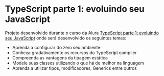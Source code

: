 # TypeScript parte 1: evoluindo seu JavaScript

Projeto desenvolvido durante o curso da Alura [TypeScript parte 1: evoluindo seu JavaScript](https://cursos.alura.com.br/course/typescript-evoluindo-javascript) onde será desenvolvido os seguintes temas:

- Aprenda a configurar do zero seu ambiente
- Conheça gradativamente os recursos do TypeScript compiler
- Compreenda as vantagens da tipagem estática
- Modele suas classes utilizando o que há de melhor na linguagem
- Aprenda a utilizar tipos, modificadores, Generics entre outros